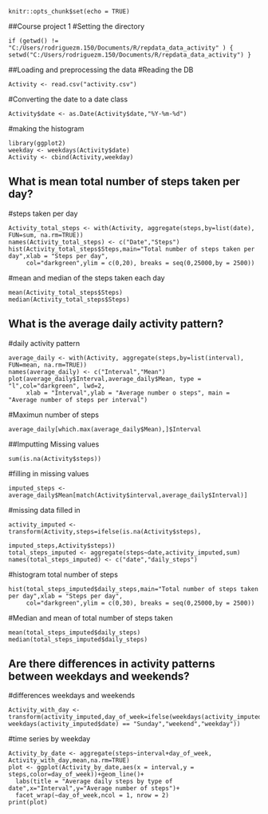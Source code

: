 ```{r include=TRUE}
knitr::opts_chunk$set(echo = TRUE)
```


##Course project 1
#Setting the directory
```{r}
if (getwd() != "C:/Users/rodriguezm.150/Documents/R/repdata_data_activity" ) { 
setwd("C:/Users/rodriguezm.150/Documents/R/repdata_data_activity") }
```

##Loading and preprocessing the data
#Reading the DB
```{r}
Activity <- read.csv("activity.csv")
```

#Converting the date to a date class
```{r}
Activity$date <- as.Date(Activity$date,"%Y-%m-%d")
```


#making the histogram
```{r}
library(ggplot2)
weekday <- weekdays(Activity$date)
Activity <- cbind(Activity,weekday)
```
## What is mean total number of steps taken per day?
#steps taken per day
```{r}
Activity_total_steps <- with(Activity, aggregate(steps,by=list(date), FUN=sum, na.rm=TRUE))
names(Activity_total_steps) <- c("Date","Steps")
hist(Activity_total_steps$Steps,main="Total number of steps taken per day",xlab = "Steps per day",
     col="darkgreen",ylim = c(0,20), breaks = seq(0,25000,by = 2500))
```

#mean and median of the steps taken each day
```{r}
mean(Activity_total_steps$Steps)
median(Activity_total_steps$Steps)
```


## What is the average daily activity pattern?
#daily activity pattern
```{r}
average_daily <- with(Activity, aggregate(steps,by=list(interval), FUN=mean, na.rm=TRUE))
names(average_daily) <- c("Interval","Mean")
plot(average_daily$Interval,average_daily$Mean, type = "l",col="darkgreen", lwd=2,
     xlab = "Interval",ylab = "Average number o steps", main = "Average number of steps per interval")
```
     

#Maximun number of steps
```{r}
average_daily[which.max(average_daily$Mean),]$Interval
```

##Imputting Missing values
```{r}
sum(is.na(Activity$steps))
```

#filling in missing values
```{r}
imputed_steps <- average_daily$Mean[match(Activity$interval,average_daily$Interval)]
```

#missing data filled in
```{r}
activity_imputed <- transform(Activity,steps=ifelse(is.na(Activity$steps),
                                                    imputed_steps,Activity$steps))
total_steps_imputed <- aggregate(steps~date,activity_imputed,sum)
names(total_steps_imputed) <- c("date","daily_steps")
```

#histogram total number of steps
```{r}
hist(total_steps_imputed$daily_steps,main="Total number of steps taken per day",xlab = "Steps per day",
     col="darkgreen",ylim = c(0,30), breaks = seq(0,25000,by = 2500))
```

#Median and mean of total number of steps taken
```{r}
mean(total_steps_imputed$daily_steps)
median(total_steps_imputed$daily_steps)
```

## Are there differences in activity patterns between weekdays and weekends?
#differences weekdays and weekends
```{r}
Activity_with_day <- transform(activity_imputed,day_of_week=ifelse(weekdays(activity_imputed$date)=="Saturday"|                                                                     weekdays(activity_imputed$date) == "Sunday","weekend","weekday"))
```


#time series by weekday
```{r}
Activity_by_date <- aggregate(steps~interval+day_of_week, Activity_with_day,mean,na.rm=TRUE)
plot <- ggplot(Activity_by_date,aes(x = interval,y = steps,color=day_of_week))+geom_line()+
  labs(title = "Average daily steps by type of date",x="Interval",y="Average number of steps")+
  facet_wrap(~day_of_week,ncol = 1, nrow = 2)
print(plot)
```
